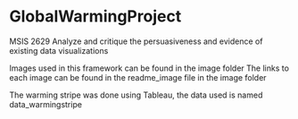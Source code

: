 # GlobalWarmingProject
MSIS 2629 Analyze and critique the persuasiveness and evidence of existing data visualizations

Images used in this framework can be found in the image folder
The links to each image can be found in the readme_image file in the image folder

The warming stripe was done using Tableau, the data used is named data_warmingstripe
